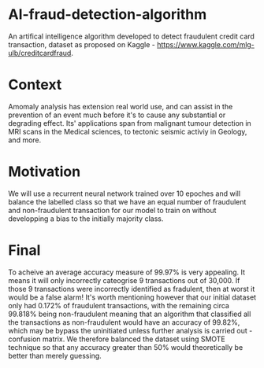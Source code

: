# AI-fraud-detection-algorithm

An artifical intelligence algorithm developed to detect fraudulent credit card transaction, dataset as proposed on Kaggle - https://www.kaggle.com/mlg-ulb/creditcardfraud.

# Context
Amomaly analysis has extension real world use, and can assist in the prevention of an event much before it's to cause any substantial or degrading effect. Its' applications span from malignant tumour detection in MRI scans in the Medical sciences, to tectonic seismic activiy in Geology, and more.

# Motivation
We will use a recurrent neural network trained over 10 epoches and will balance the labelled class so that we have an equal number of fraudulent and non-fraudulent transaction for our model to train on without developping a bias to the initially majority class.

# Final
To acheive an average accuracy measure of 99.97% is very appealing. It means it will only incorrectly cateogrise 9 transactions out of 30,000. If those 9 transactions were incorrectly identified as fradulent, then at worst it would be a false alarm! It's worth mentioning however that our initial dataset only had 0.172% of fraudulent transactions, with the remaining circa 99.818% being non-fraudulent meaning that an algorithm that classified all the transactions as non-fraudulent would have an accuracy of 99.82%, which may be bypass the uninitiated unless further analysis is carried out - confusion matrix. We therefore balanced the dataset using SMOTE technique so that any accuracy greater than 50% would theoretically be better than merely guessing.
